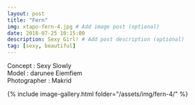 ```yaml
---
layout: post
title: "Fern"
img: xtapo-fern-4.jpg # Add image post (optional)
date: 2018-07-25 10:15:00
description: Sexy Girl! # Add post description (optional)
tag: [sexy, beautiful]
---
```

Concept : Sexy Slowly  
Model : darunee Eiemfiem  
Photographer : Makrid                             

{% include image-gallery.html folder="/assets/img/fern-4/" %}
